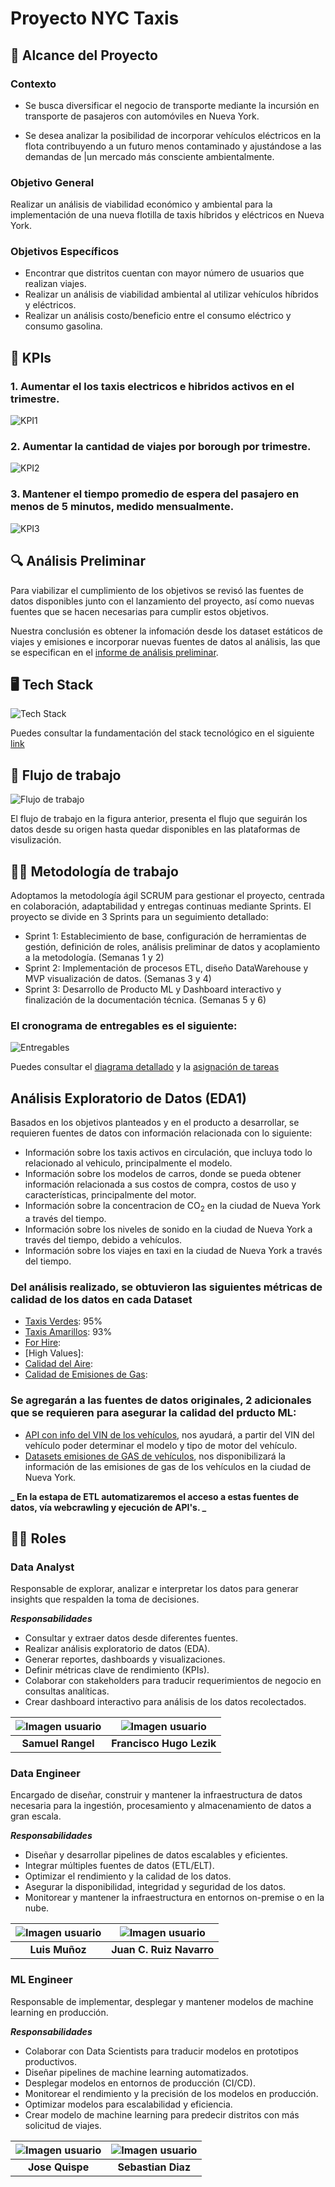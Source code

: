 # Proyecto NYC Taxis

## 📜 Alcance del Proyecto

### Contexto

- Se busca diversificar el negocio de transporte mediante la incursión en transporte de pasajeros con automóviles en Nueva York.

- Se desea analizar la posibilidad de incorporar vehículos eléctricos en la flota contribuyendo a un futuro menos contaminado y ajustándose a las demandas de |un mercado más consciente ambientalmente.

### Objetivo General

Realizar un análisis de viabilidad económico y ambiental para la implementación de una nueva flotilla de taxis híbridos y eléctricos en Nueva York.

### Objetivos Específicos

- Encontrar que distritos cuentan con mayor número de usuarios que realizan viajes.
- Realizar un análisis de viabilidad ambiental al utilizar vehículos híbridos y eléctricos.
- Realizar un análisis costo/beneficio entre el consumo eléctrico y consumo gasolina.

## 🎯 KPIs

### 1. Aumentar el los taxis electricos e hibridos activos en el trimestre.

![KPI1](/assets/img/KPI1.jpg)

### 2. Aumentar la cantidad de viajes por borough por trimestre.

![KPI2](/assets/img/KPI2.jpg)

### 3. Mantener el tiempo promedio de espera del pasajero en menos de 5 minutos, medido mensualmente.

![KPI3](/assets/img/KPI3.jpg)

## 🔍 Análisis Preliminar

Para viabilizar el cumplimiento de los objetivos se revisó las fuentes de datos disponibles junto con el lanzamiento del proyecto, así como nuevas fuentes que se hacen necesarias para cumplir estos objetivos.

Nuestra conclusión es obtener la infomación desde los dataset estáticos de viajes y emisiones e incorporar nuevas fuentes de datos al análisis, las que se especifican en el [informe de análisis preliminar](/EDA/Análisis%20Preliminar.md).

## 🖥️ Tech Stack

![Tech Stack](/assets/img/nyc_taxi_tech_stack.jpg)

Puedes consultar la fundamentación del stack tecnológico en el siguiente [link](/TECH-STACK/README.md)

## 📄 Flujo de trabajo

![Flujo de trabajo](/assets/img/nyc_taxi_data_flow.jpg)

El flujo de trabajo en la figura anterior, presenta el flujo que seguirán los datos desde su origen hasta quedar disponibles en las plataformas de visulización.

## 🧑‍💻 Metodología de trabajo

Adoptamos la metodología ágil SCRUM para gestionar el proyecto, centrada en colaboración, adaptabilidad y entregas continuas mediante Sprints. El proyecto se divide en 3 Sprints para un seguimiento detallado:

- Sprint 1: Establecimiento de base, configuración de herramientas de gestión, definición de roles, análisis preliminar de datos y acoplamiento a la metodología. (Semanas 1 y 2)
- Sprint 2: Implementación de procesos ETL, diseño DataWarehouse y MVP visualización de datos. (Semanas 3 y 4)
- Sprint 3: Desarrollo de Producto ML y Dashboard interactivo y finalización de la documentación técnica. (Semanas 5 y 6)

### El cronograma de entregables es el siguiente:

![Entregables](/assets/img/cronograma_entregables.jpg)

Puedes consultar el [diagrama detallado](https://github.com/users/lmunozm1702/projects/12/views/4) y la [asignación de tareas](https://github.com/users/lmunozm1702/projects/12/views/1)

## Análisis Exploratorio de Datos (EDA1)

Basados en los objetivos planteados y en el producto a desarrollar, se requieren fuentes de datos con información relacionada con lo siguiente:

- Información sobre los taxis activos en circulación, que incluya todo lo relacionado al vehiculo, principalmente el modelo.
- Información sobre los modelos de carros, donde se pueda obtener información relacionada a sus costos de compra, costos de uso y características, principalmente del motor.
- Información sobre la concentracion de $\text{CO}_2$ en la ciudad de Nueva York a través del tiempo.
- Información sobre los niveles de sonido en la ciudad de Nueva York a través del tiempo, debido a vehículos.
- Información sobre los viajes en taxi en la ciudad de Nueva York a través del tiempo.

### Del análisis realizado, se obtuvieron las siguientes métricas de calidad de los datos en cada Dataset

- [Taxis Verdes](/EDA/EDA%20green_tripdata_09_2024.ipynb): 95%
- [Taxis Amarillos](/EDA/EDA%20yellow_tripdata_09_2024.ipynb): 93%
- [For Hire](/EDA/EDA%20For-Hire_tripdata_09_2024.ipynb):
- [High Values]:
- [Calidad del Aire](/EDA/EDA-Calidad_de_Air_Quality.ipynb):
- [Calidad de Emisiones de Gas](/EDA/EDA-Calidad_de_Gas_Emissions.ipynb):

### Se agregarán a las fuentes de datos originales, 2 adicionales que se requieren para asegurar la calidad del prducto ML:

- [API con info del VIN de los vehículos](https://vpic.nhtsa.dot.gov/api/), nos ayudará, a partir del VIN del vehículo poder determinar el modelo y tipo de motor del vehículo.
- [Datasets emisiones de GAS de vehículos](https://data.cityofnewyork.us/Environment/NYC-Greenhouse-Gas-Emissions-Inventory/wq7q-htne/about_data), nos disponibilizará la información de las emisiones de gas de los vehículos en la ciudad de Nueva York.

**_ En la estapa de ETL automatizaremos el acceso a estas fuentes de datos, vía webcrawling y ejecución de API's. _**

## 👨‍🔬 Roles

### Data Analyst

Responsable de explorar, analizar e interpretar los datos para generar insights que respalden la toma de decisiones.

**_Responsabilidades_**

- Consultar y extraer datos desde diferentes fuentes.
- Realizar análisis exploratorio de datos (EDA).
- Generar reportes, dashboards y visualizaciones.
- Definir métricas clave de rendimiento (KPIs).
- Colaborar con stakeholders para traducir requerimientos de negocio en consultas analíticas.
- Crear dashboard interactivo para análisis de los datos recolectados.

| ![Imagen usuario](assets/img/user-image.png) | ![Imagen usuario](assets/img/user-image.png) |
| :------------------------------------------: | :------------------------------------------: |
|              **Samuel Rangel**               |           **Francisco Hugo Lezik**           |

### Data Engineer

Encargado de diseñar, construir y mantener la infraestructura de datos necesaria para la ingestión, procesamiento y almacenamiento de datos a gran escala.

**_Responsabilidades_**

- Diseñar y desarrollar pipelines de datos escalables y eficientes.
- Integrar múltiples fuentes de datos (ETL/ELT).
- Optimizar el rendimiento y la calidad de los datos.
- Asegurar la disponibilidad, integridad y seguridad de los datos.
- Monitorear y mantener la infraestructura en entornos on-premise o en la nube.

| ![Imagen usuario](assets/img/user-image.png) | ![Imagen usuario](assets/img/user-image.png) |
| :------------------------------------------: | :------------------------------------------: |
|                **Luis Muñoz**                |           **Juan C. Ruiz Navarro**           |

### ML Engineer

Responsable de implementar, desplegar y mantener modelos de machine learning en producción.

**_Responsabilidades_**

- Colaborar con Data Scientists para traducir modelos en prototipos productivos.
- Diseñar pipelines de machine learning automatizados.
- Desplegar modelos en entornos de producción (CI/CD).
- Monitorear el rendimiento y la precisión de los modelos en producción.
- Optimizar modelos para escalabilidad y eficiencia.
- Crear modelo de machine learning para predecir distritos con más solicitud de viajes.

| ![Imagen usuario](assets/img/user-image.png) | ![Imagen usuario](assets/img/user-image.png) |
| :------------------------------------------: | :------------------------------------------: |
|               **Jose Quispe**                |              **Sebastian Diaz**              |
